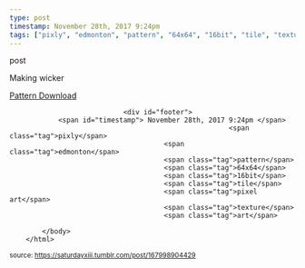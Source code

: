 ```yaml
---
type: post
timestamp: November 28th, 2017 9:24pm
tags: ["pixly", "edmonton", "pattern", "64x64", "16bit", "tile", "texture", "art"]
---
```

post
<a href="https://www.instagram.com/p/BcEMnH2nrMF/ "></a>
                                                                                          
Making wicker


<a href="https://photos.app.goo.gl/2JFeziVRJUFJUxP52" target="_blank">Pattern Download</a>
 
                                    
                
                
                
                
                                <div id="footer">
                <span id="timestamp"> November 28th, 2017 9:24pm </span>
                                                          <span class="tag">pixly</span>
                                          <span class="tag">edmonton</span>
                                          <span class="tag">pattern</span>
                                          <span class="tag">64x64</span>
                                          <span class="tag">16bit</span>
                                          <span class="tag">tile</span>
                                          <span class="tag">pixel art</span>
                                          <span class="tag">texture</span>
                                          <span class="tag">art</span>
                                                    
            </body>
        </html>

        
<small>source: https://saturdayxiii.tumblr.com/post/167998904429</small>
